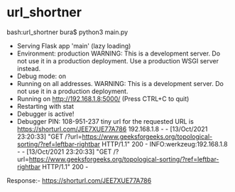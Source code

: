 # url_shortner

bash:url_shortner bura$ python3 main.py 
 * Serving Flask app 'main' (lazy loading)
 * Environment: production
   WARNING: This is a development server. Do not use it in a production deployment.
   Use a production WSGI server instead.
 * Debug mode: on
 * Running on all addresses.
   WARNING: This is a development server. Do not use it in a production deployment.
 * Running on http://192.168.1.8:5000/ (Press CTRL+C to quit)
 * Restarting with stat
 * Debugger is active!
 * Debugger PIN: 108-951-237
tiny url for the requested URL is https://shorturl.com/JEE7XUE77A786
192.168.1.8 - - [13/Oct/2021 23:20:33] "GET /?url=https://www.geeksforgeeks.org/topological-sorting/?ref=leftbar-rightbar HTTP/1.1" 200 -
INFO:werkzeug:192.168.1.8 - - [13/Oct/2021 23:20:33] "GET /?url=https://www.geeksforgeeks.org/topological-sorting/?ref=leftbar-rightbar HTTP/1.1" 200 -

Response:- https://shorturl.com/JEE7XUE77A786
